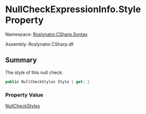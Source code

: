 # NullCheckExpressionInfo\.Style Property

Namespace: [Roslynator.CSharp.Syntax](../../README.md)

Assembly: Roslynator\.CSharp\.dll

## Summary

The style of this null check\.

```csharp
public NullCheckStyles Style { get; }
```

### Property Value

[NullCheckStyles](../../../NullCheckStyles/README.md)

